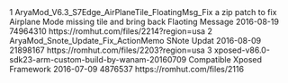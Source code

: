 <?xml version="1.0" encoding="utf-8"?>
 <hash>
<addons>
<addon>
<id>1</id> 
<!-- Use integers only, make them unique --> <name>AryaMod_V6.3_S7Edge_AirPlaneTile_FloatingMsg_Fix</name> 
<!-- The name, simples --> 
<description>a zip patch to fix Airplane Mode missing tile and bring back Flaoting Message</description> 
<!-- You can use markdown here if you want --> <updated-at>2016-08-19</updated-at> 
<!-- Must be in yyyy-mm-dd format --> <size>74964310</size> 
<!-- filesize in bytes --> 
<download-link> https://romhut.com/files/2214?region=usa </download-link> 
</addon>
<addon>
<id>2</id> 
<!-- Use integers only, make them unique --> <name>AryaMod_Snote_Update_Fix_ActionMemo</name> 
<!-- The name, simples --> 
<description>SNote Updat</description> 
<!-- You can use markdown here if you want --> <updated-at>2016-08-09</updated-at> 
<!-- Must be in yyyy-mm-dd format --> <size>21898167</size> 
<!-- filesize in bytes --> 
<download-link> https://romhut.com/files/2203?region=usa </download-link> 
</addon> 
<addon>
<id>3</id> 
<!-- Use integers only, make them unique --> <name>xposed-v86.0-sdk23-arm-custom-build-by-wanam-20160709</name> 
<!-- The name, simples --> 
<description>Compatible Xposed Framework</description> 
<!-- You can use markdown here if you want --> <updated-at>2016-07-09</updated-at> 
<!-- Must be in yyyy-mm-dd format --> <size>4876537</size> 
<!-- filesize in bytes --> 
<download-link> https://romhut.com/files/2116 </download-link> 
</addon> 
</addons> 
</hash>
